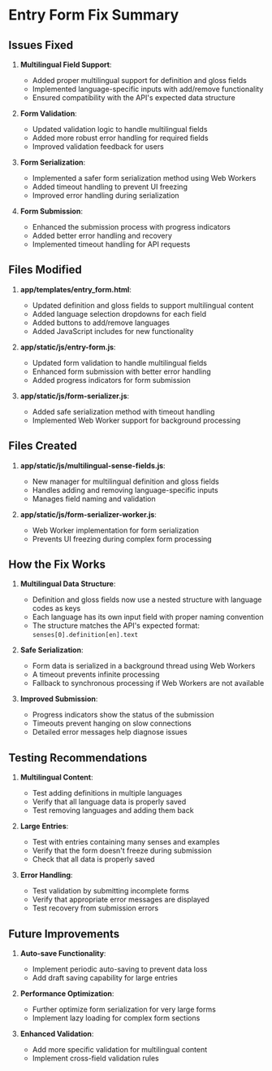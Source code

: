 # Entry Form Fix Summary

## Issues Fixed

1. **Multilingual Field Support**:
   - Added proper multilingual support for definition and gloss fields
   - Implemented language-specific inputs with add/remove functionality
   - Ensured compatibility with the API's expected data structure

2. **Form Validation**:
   - Updated validation logic to handle multilingual fields
   - Added more robust error handling for required fields
   - Improved validation feedback for users

3. **Form Serialization**:
   - Implemented a safer form serialization method using Web Workers
   - Added timeout handling to prevent UI freezing
   - Improved error handling during serialization

4. **Form Submission**:
   - Enhanced the submission process with progress indicators
   - Added better error handling and recovery
   - Implemented timeout handling for API requests

## Files Modified

1. **app/templates/entry_form.html**:
   - Updated definition and gloss fields to support multilingual content
   - Added language selection dropdowns for each field
   - Added buttons to add/remove languages
   - Added JavaScript includes for new functionality

2. **app/static/js/entry-form.js**:
   - Updated form validation to handle multilingual fields
   - Enhanced form submission with better error handling
   - Added progress indicators for form submission

3. **app/static/js/form-serializer.js**:
   - Added safe serialization method with timeout handling
   - Implemented Web Worker support for background processing

## Files Created

1. **app/static/js/multilingual-sense-fields.js**:
   - New manager for multilingual definition and gloss fields
   - Handles adding and removing language-specific inputs
   - Manages field naming and validation

2. **app/static/js/form-serializer-worker.js**:
   - Web Worker implementation for form serialization
   - Prevents UI freezing during complex form processing

## How the Fix Works

1. **Multilingual Data Structure**:
   - Definition and gloss fields now use a nested structure with language codes as keys
   - Each language has its own input field with proper naming convention
   - The structure matches the API's expected format: `senses[0].definition[en].text`

2. **Safe Serialization**:
   - Form data is serialized in a background thread using Web Workers
   - A timeout prevents infinite processing
   - Fallback to synchronous processing if Web Workers are not available

3. **Improved Submission**:
   - Progress indicators show the status of the submission
   - Timeouts prevent hanging on slow connections
   - Detailed error messages help diagnose issues

## Testing Recommendations

1. **Multilingual Content**:
   - Test adding definitions in multiple languages
   - Verify that all language data is properly saved
   - Test removing languages and adding them back

2. **Large Entries**:
   - Test with entries containing many senses and examples
   - Verify that the form doesn't freeze during submission
   - Check that all data is properly saved

3. **Error Handling**:
   - Test validation by submitting incomplete forms
   - Verify that appropriate error messages are displayed
   - Test recovery from submission errors

## Future Improvements

1. **Auto-save Functionality**:
   - Implement periodic auto-saving to prevent data loss
   - Add draft saving capability for large entries

2. **Performance Optimization**:
   - Further optimize form serialization for very large forms
   - Implement lazy loading for complex form sections

3. **Enhanced Validation**:
   - Add more specific validation for multilingual content
   - Implement cross-field validation rules